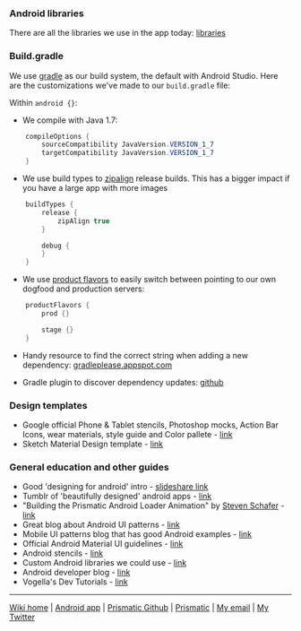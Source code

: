 ### Android libraries
There are all the libraries we use in the app today: [libraries](Libraries)

### Build.gradle
We use [gradle](http://developer.android.com/sdk/installing/studio-build.html) as our build system, the default with Android Studio.  Here are the customizations we've made to our `build.gradle` file:

Within `android {}`:

* We compile with Java 1.7:
```java
    compileOptions {
        sourceCompatibility JavaVersion.VERSION_1_7
        targetCompatibility JavaVersion.VERSION_1_7
    }
```

* We use build types to [zipalign](http://developer.android.com/tools/help/zipalign.html) release builds. This has a bigger impact if you have a large app with more images
```java
    buildTypes {
        release {
            zipAlign true
        }

        debug {
        }
    }
```

* We use [product flavors](http://tulipemoutarde.be/2013/10/06/gradle-build-variants-for-your-android-project.html) to easily switch between pointing to our own dogfood and production servers:
```java
    productFlavors {
        prod {}

        stage {}
    }
```

* Handy resource to find the correct string when adding a new dependency: [gradleplease.appspot.com](http://gradleplease.appspot.com/)

* Gradle plugin to discover dependency updates: [github](https://github.com/ben-manes/gradle-versions-plugin)

### Design templates
* Google official Phone & Tablet stencils, Photoshop mocks, Action Bar Icons, wear materials, style guide and Color pallete - [link](https://developer.android.com/design/downloads/index.html)
* Sketch Material Design template - [link](http://www.sketchappsources.com/free-source/653-android-l-tablet-ui-template.html)

### General education and other guides
* Good 'designing for android' intro - [slideshare link](http://www.slideshare.net/yiibu/designing-for-diversity-how-to-stop-worrying-and-embrace-the-android-revolution/86)
* Tumblr of 'beautifully designed' android apps - [link](http://androidniceties.tumblr.com/)
* "Building the Prismatic Android Loader Animation" by [Steven Schafer](https://twitter.com/stevenschafer) - [link](https://medium.com/@stevenschafer/building-the-prismatic-android-loader-animation-989bd7b30dca)
* Great blog about Android UI patterns - [link](http://www.androiduipatterns.com/) 
* Mobile UI patterns blog that has good Android examples - [link](http://www.mobile-patterns.com/)
* Official Android Material UI guidelines - [link](http://www.google.com/design/spec/material-design)
* Android stencils - [link](http://developer.android.com/design/downloads/index.html)
* Custom Android libraries we could use - [link](http://www.androidviews.net/)
* Android developer blog - [link](http://android-developers.blogspot.com/)
* Vogella's Dev Tutorials - [link](http://www.vogella.com/tutorials/android.html)

---
[Wiki home](https://github.com/nstevens/androidguide/) | [Android app](http://play.google.com/store/apps/details?id=com.Prismatic.android) | [Prismatic Github](http://github.com/Prismatic) | [Prismatic](http://getprismatic.com) | [My email](mailto:nick@getprismatic.com) | [My Twitter](http://twitter.com/njs)